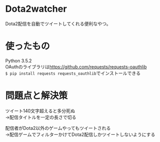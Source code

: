 # Dota2watcher
Dota2配信を自動でツイートしてくれる便利なやつ。

# 使ったもの
Python 3.5.2  
OAuthのライブラリは<https://github.com/requests/requests-oauthlib>  
`$ pip install requests requests_oauthlib`でインストールできる

# 問題点と解決策
ツイート140文字超えると多分死ぬ  
→配信タイトルを一定の長さで切る
  
配信者がDota2以外のゲームやってもツイートされる  
→配信ゲームでフィルターかけてDota2配信しかツイートしないようにする
